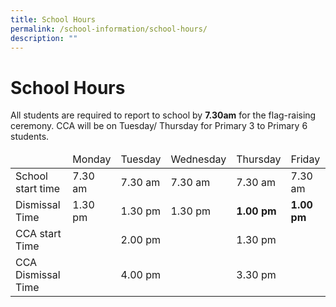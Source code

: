 ```yaml
---
title: School Hours
permalink: /school-information/school-hours/
description: ""
---
```

# School Hours

All students are required to report to school by **7.30am** for the flag-raising ceremony. CCA will be on Tuesday/ Thursday for Primary 3 to Primary 6 students.

<table>
<thead>
  <tr>
    <td></td>
    <td>Monday</td>
    <td>Tuesday</td>
    <td>Wednesday</td>
    <td>Thursday</td>
    <td>Friday</td>
  </tr>
</thead>
<tbody>
  <tr>
    <td>School start time</td>
    <td>7.30 am</td>
    <td>7.30 am</td>
    <td>7.30 am</td>
    <td>7.30 am</td>
    <td>7.30 am</td>
  </tr>
  <tr>
    <td>Dismissal Time</td>
    <td>1.30 pm</td>
    <td>1.30 pm</td>
    <td>1.30 pm</td>
		<td><b>1.00 pm</b></td>
		<td><b>1.00 pm</b></td>
  </tr>
  <tr>
    <td>CCA start Time</td>
    <td> </td>
    <td>2.00 pm</td>
    <td> </td>
    <td>1.30 pm</td>
    <td> </td>
  </tr>
  <tr>
    <td>CCA Dismissal Time</td>
    <td> </td>
    <td>4.00 pm</td>
    <td> </td>
    <td>3.30 pm</td>
    <td></td>
  </tr>
</tbody>
</table>